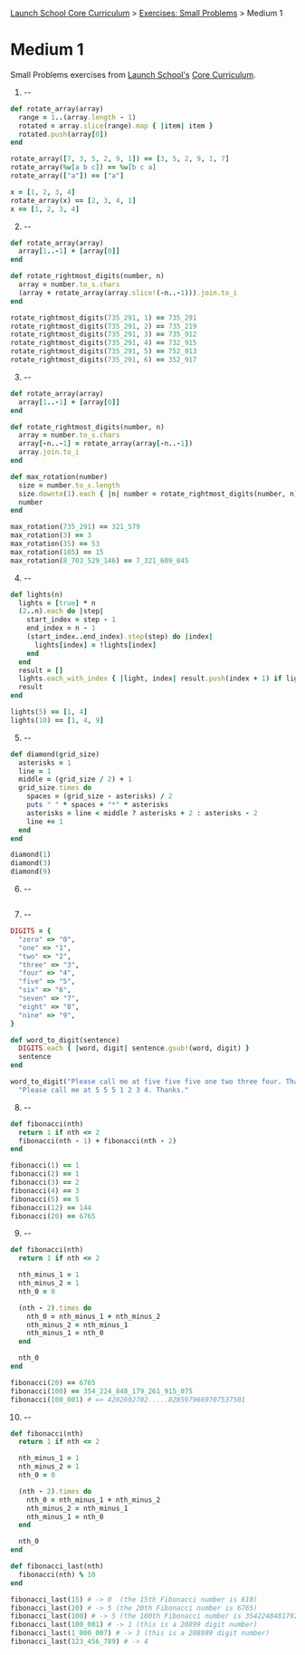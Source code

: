 [Launch School Core Curriculum][readme] >
[Exercises: Small Problems][small-problems] >
Medium 1

# Medium 1

Small Problems exercises from [Launch School's](https://launchschool.com) [Core Curriculum](https://launchschool.com/courses).

1. --

```ruby
def rotate_array(array)
  range = 1..(array.length - 1)
  rotated = array.slice(range).map { |item| item }
  rotated.push(array[0])
end

rotate_array([7, 3, 5, 2, 9, 1]) == [3, 5, 2, 9, 1, 7]
rotate_array(%w[a b c]) == %w[b c a]
rotate_array(["a"]) == ["a"]

x = [1, 2, 3, 4]
rotate_array(x) == [2, 3, 4, 1]
x == [1, 2, 3, 4]
```

2. --

```ruby
def rotate_array(array)
  array[1..-1] + [array[0]]
end

def rotate_rightmost_digits(number, n)
  array = number.to_s.chars
  (array + rotate_array(array.slice!(-n..-1))).join.to_i
end

rotate_rightmost_digits(735_291, 1) == 735_291
rotate_rightmost_digits(735_291, 2) == 735_219
rotate_rightmost_digits(735_291, 3) == 735_912
rotate_rightmost_digits(735_291, 4) == 732_915
rotate_rightmost_digits(735_291, 5) == 752_913
rotate_rightmost_digits(735_291, 6) == 352_917
```

3. --

```ruby
def rotate_array(array)
  array[1..-1] + [array[0]]
end

def rotate_rightmost_digits(number, n)
  array = number.to_s.chars
  array[-n..-1] = rotate_array(array[-n..-1])
  array.join.to_i
end

def max_rotation(number)
  size = number.to_s.length
  size.downto(1).each { |n| number = rotate_rightmost_digits(number, n) }
  number
end

max_rotation(735_291) == 321_579
max_rotation(3) == 3
max_rotation(35) == 53
max_rotation(105) == 15
max_rotation(8_703_529_146) == 7_321_609_845
```

4. --

```ruby
def lights(n)
  lights = [true] * n
  (2..n).each do |step|
    start_index = step - 1
    end_index = n - 1
    (start_index..end_index).step(step) do |index|
      lights[index] = !lights[index]
    end
  end
  result = []
  lights.each_with_index { |light, index| result.push(index + 1) if light }
  result
end

lights(5) == [1, 4]
lights(10) == [1, 4, 9]
```

5. --

```ruby
def diamond(grid_size)
  asterisks = 1
  line = 1
  middle = (grid_size / 2) + 1
  grid_size.times do
    spaces = (grid_size - asterisks) / 2
    puts " " * spaces + "*" * asterisks
    asterisks = line < middle ? asterisks + 2 : asterisks - 2
    line += 1
  end
end

diamond(1)
diamond(3)
diamond(9)
```

6. --

```ruby

```

7. --

```ruby
DIGITS = {
  "zero" => "0",
  "one" => "1",
  "two" => "2",
  "three" => "3",
  "four" => "4",
  "five" => "5",
  "six" => "6",
  "seven" => "7",
  "eight" => "8",
  "nine" => "9",
}

def word_to_digit(sentence)
  DIGITS.each { |word, digit| sentence.gsub!(word, digit) }
  sentence
end

word_to_digit("Please call me at five five five one two three four. Thanks.") ==
  "Please call me at 5 5 5 1 2 3 4. Thanks."
```

8. --

```ruby
def fibonacci(nth)
  return 1 if nth <= 2
  fibonacci(nth - 1) + fibonacci(nth - 2)
end

fibonacci(1) == 1
fibonacci(2) == 1
fibonacci(3) == 2
fibonacci(4) == 3
fibonacci(5) == 5
fibonacci(12) == 144
fibonacci(20) == 6765
```

9. --

```ruby
def fibonacci(nth)
  return 1 if nth <= 2

  nth_minus_1 = 1
  nth_minus_2 = 1
  nth_0 = 0

  (nth - 2).times do
    nth_0 = nth_minus_1 + nth_minus_2
    nth_minus_2 = nth_minus_1
    nth_minus_1 = nth_0
  end

  nth_0
end

fibonacci(20) == 6765
fibonacci(100) == 354_224_848_179_261_915_075
fibonacci(100_001) # => 4202692702.....8285979669707537501
```

10. --

```ruby
def fibonacci(nth)
  return 1 if nth <= 2

  nth_minus_1 = 1
  nth_minus_2 = 1
  nth_0 = 0

  (nth - 2).times do
    nth_0 = nth_minus_1 + nth_minus_2
    nth_minus_2 = nth_minus_1
    nth_minus_1 = nth_0
  end

  nth_0
end

def fibonacci_last(nth)
  fibonacci(nth) % 10
end

fibonacci_last(15) # -> 0  (the 15th Fibonacci number is 610)
fibonacci_last(20) # -> 5 (the 20th Fibonacci number is 6765)
fibonacci_last(100) # -> 5 (the 100th Fibonacci number is 354224848179261915075)
fibonacci_last(100_001) # -> 1 (this is a 20899 digit number)
fibonacci_last(1_000_007) # -> 3 (this is a 208989 digit number)
fibonacci_last(123_456_789) # -> 4
```

<!-- internal links -->

[readme]: /README.md
[small-problems]: contents.md

<!-- external links -->

[core-curriculum]: https://launchschool.com/courses
[launch-school]: https://launchschool.com
